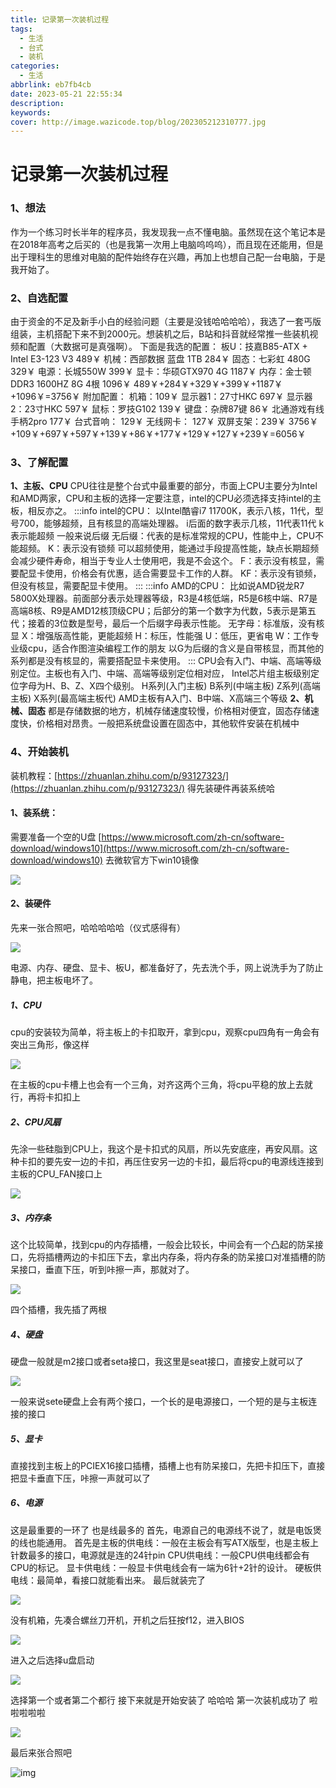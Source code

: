 ```yaml
---
title: 记录第一次装机过程
tags:
  - 生活
  - 台式
  - 装机
categories:
  - 生活
abbrlink: eb7fb4cb
date: 2023-05-21 22:55:34
description:
keywords:
cover: http://image.wazicode.top/blog/202305212310777.jpg
---
```


# 记录第一次装机过程

### 1、想法

作为一个练习时长半年的程序员，我发现我一点不懂电脑。虽然现在这个笔记本是在2018年高考之后买的（也是我第一次用上电脑呜呜呜），而且现在还能用，但是出于理科生的思维对电脑的配件始终存在兴趣，再加上也想自己配一台电脑，于是我开始了。

### 2、自选配置

由于资金的不足及新手小白的经验问题（主要是没钱哈哈哈哈），我选了一套丐版组装，主机搭配下来不到2000元。想装机之后，B站和抖音就经常推一些装机视频和配置（大数据可是真强啊）。
下面是我选的配置：
板U：技嘉B85-ATX + Intel E3-123 V3           489￥
机械：西部数据 蓝盘 1TB                               284￥
固态：七彩虹 480G                                        329￥
电源：长城550W                                            399￥
显卡：华硕GTX970 4G                                   1187￥
内存：金士顿DDR3 1600HZ 8G 4根		      1096￥
489￥+284￥+329￥+399￥+1187￥+1096￥=3756￥
附加配置：
机箱：109￥
显示器1：27寸HKC   697￥
显示器2：23寸HKC  597￥
鼠标：罗技G102     139￥
键盘：杂牌87键      86￥
北通游戏有线手柄2pro   177￥
台式音响： 129￥
无线网卡： 127￥
双屏支架：239￥
3756￥+109￥+697￥+597￥+139￥+86￥+177￥+129￥+127￥+239￥=6056￥

### 3、了解配置

**1、主板、CPU**
CPU往往是整个台式中最重要的部分，市面上CPU主要分为Intel和AMD两家，CPU和主板的选择一定要注意，intel的CPU必须选择支持intel的主板，相反亦之。
:::info
intel的CPU：
以Intel酷睿i7 11700K，表示八核，11代，型号700，能够超频，且有核显的高端处理器。
i后面的数字表示几核，11代表11代 k表示能超频
一般来说后缀
无后缀：代表的是标准常规的CPU，性能中上，CPU不能超频。
K：表示没有锁频 可以超频使用，能通过手段提高性能，缺点长期超频会减少硬件寿命，相当于专业人士使用吧，我是不会这个。
F：表示没有核显，需要配显卡使用，价格会有优惠，适合需要显卡工作的人群。
KF：表示没有锁频，但没有核显，需要配显卡使用。
:::
:::info
AMD的CPU：
比如说AMD锐龙R7 5800X处理器。前面部分表示处理器等级，R3是4核低端，R5是6核中端、R7是高端8核、R9是AMD12核顶级CPU；后部分的第一个数字为代数，5表示是第五代；接着的3位数是型号，最后一个后缀字母表示性能。
无字母：标准版，没有核显
X：增强版高性能，更能超频
H：标压，性能强
U：低压，更省电
W：工作专业级cpu，适合作图渲染编程工作的朋友
以G为后缀的含义是自带核显，而其他的系列都是没有核显的，需要搭配显卡来使用。
:::
CPU会有入门、中端、高端等级别定位。主板也有入门、中端、高端等级别定位相对应，
Intel芯片组主板级别定位字母为H、B、Z、X四个级别。
H系列(入门主板)
B系列(中端主板)
Z系列(高端主板)
X系列(最高端主板代)
AMD主板有A入门、B中端、X高端三个等级
**2、机械、固态**
都是存储数据的地方，机械存储速度较慢，价格相对便宜，固态存储速度快，价格相对昂贵。一般把系统盘设置在固态中，其他软件安装在机械中

### 4、开始装机

装机教程：[https://zhuanlan.zhihu.com/p/93127323/](https://zhuanlan.zhihu.com/p/93127323/)
得先装硬件再装系统哈

#### 1、装系统：

需要准备一个空的U盘
[https://www.microsoft.com/zh-cn/software-download/windows10](https://www.microsoft.com/zh-cn/software-download/windows10) 去微软官方下win10镜像

![](http://image.wazicode.top/blog/202305212257251.png)

#### 2、装硬件

先来一张合照吧，哈哈哈哈哈（仪式感得有）

![](http://image.wazicode.top/blog/202305212259548.jpeg)

电源、内存、硬盘、显卡、板U，都准备好了，先去洗个手，网上说洗手为了防止静电，把主板电坏了。

##### 1、CPU

cpu的安装较为简单，将主板上的卡扣取开，拿到cpu，观察cpu四角有一角会有突出三角形，像这样

![](http://image.wazicode.top/blog/202305212259996.jpeg)

 在主板的cpu卡槽上也会有一个三角，对齐这两个三角，将cpu平稳的放上去就行，再将卡扣扣上

##### 2、CPU风扇

先涂一些硅脂到CPU上，我这个是卡扣式的风扇，所以先安底座，再安风扇。这种卡扣的要先安一边的卡扣，再压住安另一边的卡扣，最后将cpu的电源线连接到主板的CPU_FAN接口上

![](http://image.wazicode.top/blog/202305212300018.jpeg)

##### 3、内存条

这个比较简单，找到cpu的内存插槽，一般会比较长，中间会有一个凸起的防呆接口，先将插槽两边的卡扣压下去，拿出内存条，将内存条的防呆接口对准插槽的防呆接口，垂直下压，听到咔擦一声，那就对了。

![](http://image.wazicode.top/blog/202305212300967.jpeg)

四个插槽，我先插了两根

##### 4、硬盘

硬盘一般就是m2接口或者seta接口，我这里是seat接口，直接安上就可以了

![](http://image.wazicode.top/blog/202305212300455.jpeg)

一般来说sete硬盘上会有两个接口，一个长的是电源接口，一个短的是与主板连接的接口

##### 5、显卡

直接找到主板上的PCIEX16接口插槽，插槽上也有防呆接口，先把卡扣压下，直接把显卡垂直下压，咔擦一声就可以了

##### 6、电源

这是最重要的一环了 也是线最多的
首先，电源自己的电源线不说了，就是电饭煲的线也能通用。
首先是主板的供电线：一般在主板会有写ATX版型，也是主板上针数最多的接口，电源就是连的24针pin
CPU供电线：一般CPU供电线都会有CPU的标记。
显卡供电线：一般显卡供电线会有一端为6针+2针的设计。
硬板供电线：最简单，看接口就能看出来。
最后就装完了

![](http://image.wazicode.top/blog/202305212301761.jpeg)

没有机箱，先凑合螺丝刀开机，开机之后狂按f12，进入BIOS

![](http://image.wazicode.top/blog/202305212301573.png)

进入之后选择u盘启动

![](http://image.wazicode.top/blog/202305212301850.png)

选择第一个或者第二个都行
接下来就是开始安装了 哈哈哈 第一次装机成功了  啦啦啦啦啦

![](http://image.wazicode.top/blog/202305212302658.jpeg)

最后来张合照吧

![img](http://image.wazicode.top/blog/202305212310777.jpg)